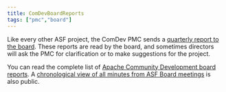 ```yaml
---
title: ComDevBoardReports
tags: ["pmc","board"]
---
```


Like every other ASF project, the ComDev PMC sends a [quarterly report to the board](https://www.apache.org/foundation/board/reporting).  These reports are read by the board, and sometimes directors will ask the PMC for clarification or to make suggestions for the project.

You can read the complete list of [Apache Community Development board reports](https://whimsy.apache.org/board/minutes/Community_Development.html).  A [chronological view of all minutes from ASF Board meetings](https://www.apache.org/foundation/board/calendar.html#board-meeting-minutes) is also public.
